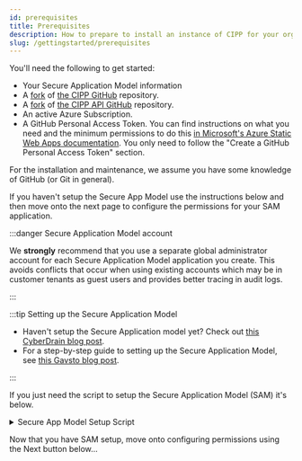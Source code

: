 ```yaml
---
id: prerequisites
title: Prerequisites
description: How to prepare to install an instance of CIPP for your organisation.
slug: /gettingstarted/prerequisites
---
```


You'll need the following to get started:

* Your Secure Application Model information
* A [fork](https://docs.github.com/en/get-started/quickstart/fork-a-repo) of [the CIPP GitHub](https://github.com/KelvinTegelaar/CIPP) repository.
* A [fork](https://docs.github.com/en/get-started/quickstart/fork-a-repo) of [the CIPP API GitHub](https://github.com/KelvinTegelaar/CIPP-API) repository.
* An active Azure Subscription.
* A GitHub Personal Access Token. You can find instructions on what you need and the minimum permissions to do this [in Microsoft's Azure Static Web Apps documentation](https://docs.microsoft.com/en-us/azure/static-web-apps/publish-azure-resource-manager?tabs=azure-cli#create-a-github-personal-access-token). You only need to follow the "Create a GitHub Personal Access Token" section.

For the installation and maintenance, we assume you have some knowledge of GitHub (or Git in general).

If you haven't setup the Secure App Model use the instructions below and then move onto the next page to configure the permissions for your SAM application.

:::danger Secure Application Model account

We **strongly** recommend that you use a separate global administrator account for each Secure Application Model application you create. This avoids conflicts that occur when using existing accounts which may be in customer tenants as guest users and provides better tracing in audit logs.

:::

:::tip Setting up the Secure Application Model

* Haven't setup the Secure Application model yet? Check out [this CyberDrain blog post](https://www.cyberdrain.com/connect-to-exchange-online-automated-when-mfa-is-enabled-using-the-secureapp-model/).
* For a step-by-step guide to setting up the Secure Application Model, see [this Gavsto blog post](https://www.gavsto.com/secure-application-model-for-the-layman-and-step-by-step/).

:::

If you just need the script to setup the Secure Application Model (SAM) it's below.

<details><summary>Secure App Model Setup Script</summary>
<p>

```powershell title="New-SAMAzureADApplication.ps1"
Param(
  [Parameter(Mandatory = $false)]
  [switch]$ConfigurePreconsent,
  [Parameter(Mandatory = $true)]
  [string]$DisplayName,
  [Parameter(Mandatory = $false)]
  [string]$TenantId
)

$ErrorActionPreference = "Stop"

# Check if the Azure AD PowerShell module has already been loaded.
if ( ! ( Get-Module AzureAD ) ) {
  # Check if the Azure AD PowerShell module is installed.
  if ( Get-Module -ListAvailable -Name AzureAD ) {
    # The Azure AD PowerShell module is not load and it is installed. This module
    # must be loaded for other operations performed by this script.
    Write-Host -ForegroundColor Green "Loading the Azure AD PowerShell module..."
    Import-Module AzureAD
  } else {
    Install-Module AzureAD
  }
}

try {
  Write-Host -ForegroundColor Green "When prompted please enter the appropriate credentials... Warning: Window might have pop-under in VSCode"
  if([string]::IsNullOrEmpty($TenantId)) {
    Connect-AzureAD | Out-Null
    $TenantId = $(Get-AzureADTenantDetail).ObjectId
  } else {
    Connect-AzureAD -TenantId $TenantId | Out-Null
  }
} catch [Microsoft.Azure.Common.Authentication.AadAuthenticationCanceledException] {
  # The authentication attempt was canceled by the end-user. Execution of the script should be halted.
  Write-Host -ForegroundColor Yellow "The authentication attempt was canceled. Execution of the script will be halted..."
  Exit
} catch {
  # An unexpected error has occurred. The end-user should be notified so that the appropriate action can be taken.
  Write-Error "An unexpected error has occurred. Please review the following error message and try again." `
  "$($Error[0].Exception)"
}

$adAppAccess = [Microsoft.Open.AzureAD.Model.RequiredResourceAccess]@{
  ResourceAppId = "00000002-0000-0000-c000-000000000000";
  ResourceAccess = [Microsoft.Open.AzureAD.Model.ResourceAccess]@{
    Id = "5778995a-e1bf-45b8-affa-663a9f3f4d04";
    Type = "Role"
  },
  [Microsoft.Open.AzureAD.Model.ResourceAccess]@{
    Id = "a42657d6-7f20-40e3-b6f0-cee03008a62a";
    Type = "Scope"
  },
  [Microsoft.Open.AzureAD.Model.ResourceAccess]@{
    Id = "311a71cc-e848-46a1-bdf8-97ff7156d8e6";
    Type = "Scope"
  }
}

$graphAppAccess = [Microsoft.Open.AzureAD.Model.RequiredResourceAccess]@{
  ResourceAppId = "00000003-0000-0000-c000-000000000000";
  ResourceAccess = [Microsoft.Open.AzureAD.Model.ResourceAccess]@{
    Id = "bf394140-e372-4bf9-a898-299cfc7564e5";
    Type = "Role"
  },
  [Microsoft.Open.AzureAD.Model.ResourceAccess]@{
    Id = "7ab1d382-f21e-4acd-a863-ba3e13f7da61";
    Type = "Role"
  }
}

$partnerCenterAppAccess = [Microsoft.Open.AzureAD.Model.RequiredResourceAccess]@{
  ResourceAppId = "fa3d9a0c-3fb0-42cc-9193-47c7ecd2edbd";
  ResourceAccess = [Microsoft.Open.AzureAD.Model.ResourceAccess]@{
    Id = "1cebfa2a-fb4d-419e-b5f9-839b4383e05a";
    Type = "Scope"
  }
}

$SessionInfo = Get-AzureADCurrentSessionInfo

Write-Host -ForegroundColor Green "Creating the Azure AD application and related resources..."

$app = New-AzureADApplication -AvailableToOtherTenants $true -DisplayName $DisplayName -IdentifierUris "https://$($SessionInfo.TenantDomain)/$((New-Guid).ToString())" -RequiredResourceAccess $adAppAccess, $graphAppAccess, $partnerCenterAppAccess -ReplyUrls @("urn:ietf:wg:oauth:2.0:oob","https://login.microsoftonline.com/organizations/oauth2/nativeclient","https://localhost","http://localhost","http://localhost:8400")
$password = New-AzureADApplicationPasswordCredential -ObjectId $app.ObjectId
$spn = New-AzureADServicePrincipal -AppId $app.AppId -DisplayName $DisplayName
$adminAgentsGroup = Get-AzureADGroup -Filter "DisplayName eq 'AdminAgents'"
Add-AzureADGroupMember -ObjectId $adminAgentsGroup.ObjectId -RefObjectId $spn.ObjectId

write-host "Installing PartnerCenter Module." -ForegroundColor Green
install-module PartnerCenter -Force
write-host "Sleeping for 30 seconds to allow app creation on O365" -foregroundcolor green
start-sleep 30
write-host "Please approve General consent form." -ForegroundColor Green
$PasswordToSecureString = $password.value | ConvertTo-SecureString -asPlainText -Force
$credential = New-Object System.Management.Automation.PSCredential($($app.AppId),$PasswordToSecureString)
$token = New-PartnerAccessToken -ApplicationId "$($app.AppId)" -Scopes 'https://api.partnercenter.microsoft.com/user_impersonation' -ServicePrincipal -Credential $credential -Tenant $($spn.AppOwnerTenantID) -UseAuthorizationCode
write-host "Please approve Exchange consent form." -ForegroundColor Green
$Exchangetoken = New-PartnerAccessToken -ApplicationId 'a0c73c16-a7e3-4564-9a95-2bdf47383716' -Scopes 'https://outlook.office365.com/.default' -Tenant $($spn.AppOwnerTenantID) -UseDeviceAuthentication
write-host "Last initiation required: Please browse to https://login.microsoftonline.com/$($spn.AppOwnerTenantID)/adminConsent?client_id=$($app.AppId)"
write-host "Press any key after auth. An error report about incorrect URIs is expected!"
[void][System.Console]::ReadKey($true)
Write-Host "================ Secrets ================"
Write-Host "`$ApplicationId         = $($app.AppId)"
Write-Host "`$ApplicationSecret     = $($password.Value)"
Write-Host "`$TenantID              = $($spn.AppOwnerTenantID)"
write-host "`$RefreshToken          = $($token.refreshtoken)" -ForegroundColor Blue
write-host "`$Exchange RefreshToken = $($ExchangeToken.Refreshtoken)" -ForegroundColor Green
Write-Host "================ Secrets ================"
Write-Host "    SAVE THESE IN A SECURE LOCATION     "
```

</p>
</details>

Now that you have SAM setup, move onto configuring permissions using the Next button below...
